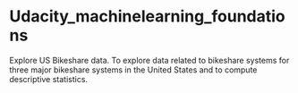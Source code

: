 # Udacity_machinelearning_foundations
Explore US Bikeshare data.
To explore data related to bikeshare systems for three major bikeshare systems in the United States and to compute descriptive statistics.
